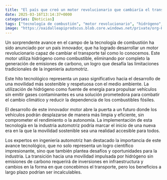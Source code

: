 ```yaml
---
title: "El país que creó un motor revolucionario que cambiaría el transporte para siempre"
date: 2025-03-16T13:14:37+0000
categories: [Noticias]
tags: ["tecnología de combustión", "motor revolucionario", "hidrógeno", "emisiones de carbono", "movilidad sostenible", "vehículos", "ingeniería automotriz", "cambio climático."]
image: "https://oaidalleapiprodscus.blob.core.windows.net/private/org-HKmKxpuNw3Y88lm4EBrIPq0n/user-ZwiCXOggLL8ZNNKE2g7rXFmV/img-phvjkOkf1HBRjhUueU9Sbg1t.png?st=2025-03-16T12%3A14%3A37Z&se=2025-03-16T14%3A14%3A37Z&sp=r&sv=2024-08-04&sr=b&rscd=inline&rsct=image/png&skoid=d505667d-d6c1-4a0a-bac7-5c84a87759f8&sktid=a48cca56-e6da-484e-a814-9c849652bcb3&skt=2025-03-15T18%3A19%3A09Z&ske=2025-03-16T18%3A19%3A09Z&sks=b&skv=2024-08-04&sig=dRWesNHPMoEQJa/%2Bml6I11pfVjKGiof55xh9vfHNj8s%3D"
---
```


Un sorprendente avance en el campo de la tecnología de combustión ha sido anunciado por un país innovador, que ha logrado desarrollar un motor revolucionario capaz de cambiar el transporte tal como lo conocemos. Este motor utiliza hidrógeno como combustible, eliminando por completo la generación de emisiones de carbono, un logro que desafía las limitaciones tradicionales de la ingeniería automotriz.

Este hito tecnológico representa un paso significativo hacia el desarrollo de una movilidad más sostenible y respetuosa con el medio ambiente. La utilización de hidrógeno como fuente de energía para propulsar vehículos sin emitir gases contaminantes es una solución prometedora para combatir el cambio climático y reducir la dependencia de los combustibles fósiles.

El desarrollo de este innovador motor abre la puerta a un futuro donde los vehículos podrán desplazarse de manera más limpia y eficiente, sin comprometer el rendimiento o la autonomía. La implementación de esta tecnología en la industria automotriz podría marcar el inicio de una nueva era en la que la movilidad sostenible sea una realidad accesible para todos.

Los expertos en ingeniería automotriz han destacado la importancia de este avance tecnológico, que no solo representa un logro científico impresionante, sino que también plantea desafíos y oportunidades para la industria. La transición hacia una movilidad impulsada por hidrógeno sin emisiones de carbono requerirá de inversiones en infraestructura y cambios en la forma en que concebimos el transporte, pero los beneficios a largo plazo podrían ser incalculables.
    